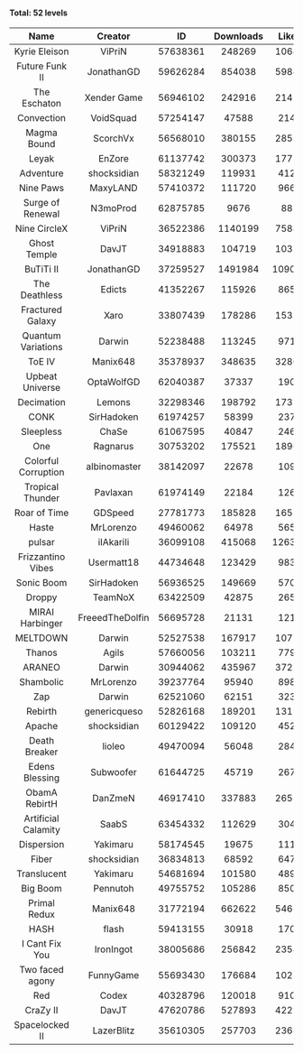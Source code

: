 #### Total: 52 levels

| Name | Creator | ID | Downloads | Likes |
|:---:|:---:|:---:|:---:|:---:|
| Kyrie Eleison | ViPriN | 57638361 | 248269 | 10642
| Future Funk II | JonathanGD | 59626284 | 854038 | 59843
| The Eschaton | Xender Game | 56946102 | 242916 | 21459
| Convection | VoidSquad | 57254147 | 47588 | 2145
| Magma Bound | ScorchVx | 56568010 | 380155 | 28531
| Leyak | EnZore | 61137742 | 300373 | 17771
| Adventure | shocksidian | 58321249 | 119931 | 4127
| Nine Paws | MaxyLAND | 57410372 | 111720 | 9663
| Surge of Renewal | N3moProd | 62875785 | 9676 | 881
| Nine CircleX | ViPriN | 36522386 | 1140199 | 75886
| Ghost Temple | DavJT | 34918883 | 104719 | 10316
| BuTiTi II | JonathanGD | 37259527 | 1491984 | 109031
| The Deathless | Edicts | 41352267 | 115926 | 8658
| Fractured Galaxy  | Xaro | 33807439 | 178286 | 15322
| Quantum Variations | Darwin | 52238488 | 113245 | 9719
| ToE IV  | Manix648 | 35378937 | 348635 | 32801
| Upbeat Universe | OptaWolfGD | 62040387 | 37337 | 1902
| Decimation | Lemons | 32298346 | 198792 | 17326
| CONK | SirHadoken | 61974257 | 58399 | 2371
| Sleepless | ChaSe | 61067595 | 40847 | 2469
| One | Ragnarus | 30753202 | 175521 | 18968
| Colorful Corruption | albinomaster | 38142097 | 22678 | 1093
| Tropical Thunder | Pavlaxan | 61974149 | 22184 | 1267
| Roar of Time | GDSpeed | 27781773 | 185828 | 16557
| Haste | MrLorenzo | 49460062 | 64978 | 5657
| pulsar | iIAkariIi | 36099108 | 415068 | 126311
| Frizzantino Vibes | Usermatt18 | 44734648 | 123429 | 9830
| Sonic Boom | SirHadoken | 56936525 | 149669 | 5707
| Droppy | TeamNoX | 63422509 | 42875 | 2650
| MIRAI Harbinger | FreeedTheDolfin | 56695728 | 21131 | 1215
| MELTDOWN | Darwin | 52527538 | 167917 | 10758
| Thanos | Agils | 57660056 | 103211 | 7792
| ARANEO | Darwin | 30944062 | 435967 | 37225
| Shambolic | MrLorenzo | 39237764 | 95940 | 8988
| Zap | Darwin | 62521060 | 62151 | 3238
| Rebirth | genericqueso | 52826168 | 189201 | 13177
| Apache | shocksidian | 60129422 | 109120 | 4526
| Death Breaker | lioleo | 49470094 | 56048 | 2841
| Edens Blessing | Subwoofer | 61644725 | 45719 | 2670
| ObamA RebirtH | DanZmeN | 46917410 | 337883 | 26531
| Artificial Calamity | SaabS | 63454332 | 112629 | 3045
| Dispersion | Yakimaru | 58174545 | 19675 | 1111
| Fiber | shocksidian | 36834813 | 68592 | 6476
| Translucent | Yakimaru | 54681694 | 101580 | 4890
| Big Boom | Pennutoh | 49755752 | 105286 | 8508
| Primal Redux | Manix648 | 31772194 | 662622 | 54633
| HASH | flash | 59413155 | 30918 | 1702
| I Cant Fix You | IronIngot | 38005686 | 256842 | 23543
| Two faced agony | FunnyGame | 55693430 | 176684 | 10253
| Red | Codex | 40328796 | 120018 | 9104
| CraZy II | DavJT | 47620786 | 527893 | 42220
| Spacelocked II | LazerBlitz | 35610305 | 257703 | 23680
